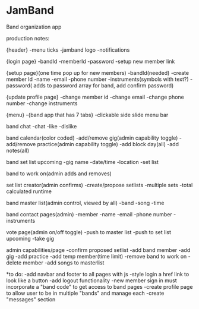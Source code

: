 # JamBand
Band organization app

production notes:

{header}
	-menu ticks
	-jamband logo
	-notifications


{login page}
	-bandId
	-memberId
	-password
	-setup new member link

{setup page}(one time pop up for new members)
	-bandId(needed)
	-create member Id
	-name
	-email
	-phone number
	-instruments(symbols with text?)
	-password( adds to password array for band, add confirm password)
	
{update profile page}
	-change member id
	-change email
	-change phone number
	-change instruments	

{menu}
	-{band app that has 7 tabs}
	-clickable side slide menu bar

band chat
	-chat
	-like
	-dislike

band calendar(color coded)
	-add/remove gig(admin capability toggle)
	-add/remove practice(admin capability toggle)
	-add block day(all)
	-add notes(all)
	
band set list upcoming
	-gig name
	-date/time
	-location
	-set list

band to work on(admin adds and removes)

set list creator(admin confirms)
	-create/propose setlists
	-multiple sets
	-total calculated runtime

band master list(admin control, viewed by all)
	-band
	-song
	-time

band contact pages(admin)
	-member	
	-name
	-email
	-phone number
	-instruments

vote page(admin on/off toggle)
	-push to master list
	-push to set list upcoming
	-take gig

admin capabilities/page
	-confirm proposed setlist
	-add band member
	-add gig
	-add practice
	-add temp member(time limit)
	-remove band to work on
	-delete member
	-add songs to masterlist




*to do:
	-add navbar and footer to all pages with js
	-style login a href link to look like a button
	-add logout functionality
	-new member sign in must incorporate a "band code" to get access to band pages
	-create profile page to allow user to be in multiple "bands" and manage each
	-create "messages" section
	